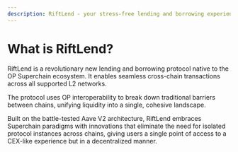 ```yaml
---
description: RiftLend - your stress-free lending and borrowing experience
---
```


# What is RiftLend?

RiftLend is a revolutionary new lending and borrowing protocol native to the OP Superchain ecosystem. It enables seamless cross-chain transactions across all supported L2 networks.&#x20;

The protocol uses OP interoperability to break down traditional barriers between chains, unifying liquidity into a single, cohesive landscape.&#x20;

Built on the battle-tested Aave V2 architecture, RiftLend embraces Superchain paradigms with innovations that eliminate the need for isolated protocol instances across chains, giving users a single point of access to a CEX-like experience but in a decentralized manner.
